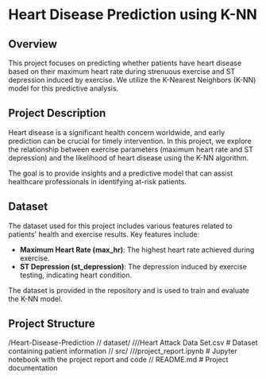 # Heart Disease Prediction using K-NN

## Overview

This project focuses on predicting whether patients have heart disease based on their maximum heart rate during strenuous exercise and ST depression induced by exercise. We utilize the K-Nearest Neighbors (K-NN) model for this predictive analysis.


## Project Description

Heart disease is a significant health concern worldwide, and early prediction can be crucial for timely intervention. In this project, we explore the relationship between exercise parameters (maximum heart rate and ST depression) and the likelihood of heart disease using the K-NN algorithm. 

The goal is to provide insights and a predictive model that can assist healthcare professionals in identifying at-risk patients.

## Dataset

The dataset used for this project includes various features related to patients' health and exercise results. Key features include:

- **Maximum Heart Rate (max_hr)**: The highest heart rate achieved during exercise.
- **ST Depression (st_depression)**: The depression induced by exercise testing, indicating heart condition.

The dataset is provided in the repository and is used to train and evaluate the K-NN model.

## Project Structure
/Heart-Disease-Prediction
// dataset/
///Heart Attack Data Set.csv      # Dataset containing patient information
// src/
///project_report.ipynb           # Jupyter notebook with the project report and code
// README.md                      # Project documentation


